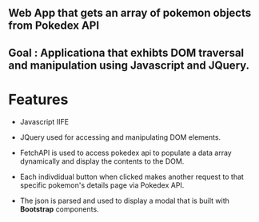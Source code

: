 ## Web App that gets an array of pokemon objects from Pokedex API

## Goal : Applicationa that exhibts DOM traversal and manipulation using Javascript and JQuery.

# Features

- Javascript IIFE

- JQuery used for accessing and manipulating DOM elements.

- FetchAPI is used to access pokedex api to populate a data array dynamically and display the contents to the DOM.

- Each indivdidual button when clicked makes another request to that specific pokemon's details page via Pokedex API.

- The json is parsed and used to display a modal that is built with **Bootstrap** components.
